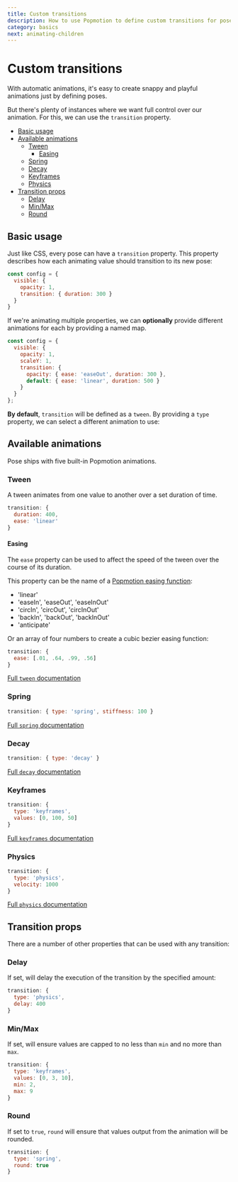 ```yaml
---
title: Custom transitions
description: How to use Popmotion to define custom transitions for posers
category: basics
next: animating-children
---
```


# Custom transitions

With automatic animations, it's easy to create snappy and playful animations just by defining poses.

But there's plenty of instances where we want full control over our animation. For this, we can use the `transition` property.

- [Basic usage](#basic-usage)
- [Available animations](#available-animations)
  - [Tween](#tween)
    - [Easing](#easing)
  - [Spring](#spring)
  - [Decay](#decay)
  - [Keyframes](#keyframes)
  - [Physics](#physics)
- [Transition props](#transition-props)
  - [Delay](#delay)
  - [Min/Max](#min-max)
  - [Round](#round)

## Basic usage

Just like CSS, every pose can have a `transition` property. This property describes how each animating value should transition to its new pose:

```javascript
const config = {
  visible: {
    opacity: 1,
    transition: { duration: 300 }
  }
}
```

If we're animating multiple properties, we can **optionally** provide different animations for each by providing a named map.

```javascript
const config = {
  visible: {
    opacity: 1,
    scaleY: 1,
    transition: {
      opacity: { ease: 'easeOut', duration: 300 },
      default: { ease: 'linear', duration: 500 }
    }
  }
};
```

**By default**, `transition` will be defined as a `tween`. By providing a `type` property, we can select a different animation to use:

## Available animations

Pose ships with five built-in Popmotion animations.

### Tween

A tween animates from one value to another over a set duration of time.

```javascript
transition: {
  duration: 400,
  ease: 'linear'
}
```

#### Easing

The `ease` property can be used to affect the speed of the tween over the course of its duration.

This property can be the name of a [Popmotion easing function](/api/easing):

- 'linear'
- 'easeIn', 'easeOut', 'easeInOut'
- 'circIn', 'circOut', 'circInOut'
- 'backIn', 'backOut', 'backInOut'
- 'anticipate'

Or an array of four numbers to create a cubic bezier easing function:

```javascript
transition: {
  ease: [.01, .64, .99, .56]
}
```

[Full `tween` documentation](/api/tween)

### Spring

```javascript
transition: { type: 'spring', stiffness: 100 }
```

[Full `spring` documentation](/api/spring)

### Decay

```javascript
transition: { type: 'decay' }
```

[Full `decay` documentation](/api/decay)

### Keyframes

```javascript
transition: {
  type: 'keyframes',
  values: [0, 100, 50]
}
```

[Full `keyframes` documentation](/api/keyframes)

### Physics

```javascript
transition: {
  type: 'physics',
  velocity: 1000
}
```

[Full `physics` documentation](/api/physics)

## Transition props

There are a number of other properties that can be used with any transition:

### Delay

If set, will delay the execution of the transition by the specified amount: 

```javascript
transition: {
  type: 'physics',
  delay: 400
}
```

### Min/Max

If set, will ensure values are capped to no less than `min` and no more than `max`.

```javascript
transition: {
  type: 'keyframes',
  values: [0, 3, 10],
  min: 2,
  max: 9
}
```

### Round

If set to `true`, `round` will ensure that values output from the animation will be rounded.

```javascript
transition: {
  type: 'spring',
  round: true
}
```

